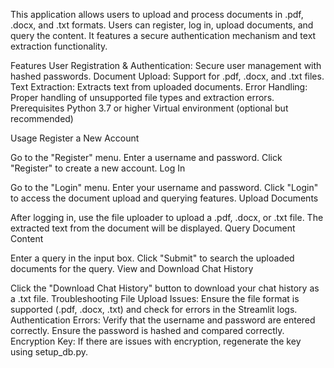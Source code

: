 This application allows users to upload and process documents in .pdf, .docx, and .txt formats. Users can register, log in, upload documents, and query the content. It features a secure authentication mechanism and text extraction functionality.

Features
User Registration & Authentication: Secure user management with hashed passwords.
Document Upload: Support for .pdf, .docx, and .txt files.
Text Extraction: Extracts text from uploaded documents.
Error Handling: Proper handling of unsupported file types and extraction errors.
Prerequisites
Python 3.7 or higher
Virtual environment (optional but recommended)

Usage
Register a New Account

Go to the "Register" menu.
Enter a username and password.
Click "Register" to create a new account.
Log In

Go to the "Login" menu.
Enter your username and password.
Click "Login" to access the document upload and querying features.
Upload Documents

After logging in, use the file uploader to upload a .pdf, .docx, or .txt file.
The extracted text from the document will be displayed.
Query Document Content

Enter a query in the input box.
Click "Submit" to search the uploaded documents for the query.
View and Download Chat History

Click the "Download Chat History" button to download your chat history as a .txt file.
Troubleshooting
File Upload Issues: Ensure the file format is supported (.pdf, .docx, .txt) and check for errors in the Streamlit logs.
Authentication Errors: Verify that the username and password are entered correctly. Ensure the password is hashed and compared correctly.
Encryption Key: If there are issues with encryption, regenerate the key using setup_db.py.
